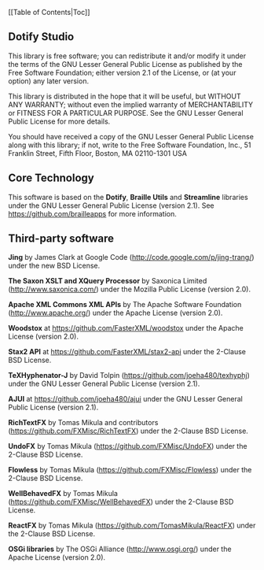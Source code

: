 [[Table of Contents|Toc]]

Dotify Studio
-------------

This library is free software; you can redistribute it and/or
modify it under the terms of the GNU Lesser General Public
License as published by the Free Software Foundation; either
version 2.1 of the License, or (at your option) any later version.

This library is distributed in the hope that it will be useful,
but WITHOUT ANY WARRANTY; without even the implied warranty of
MERCHANTABILITY or FITNESS FOR A PARTICULAR PURPOSE.  See the GNU
Lesser General Public License for more details.

You should have received a copy of the GNU Lesser General Public
License along with this library; if not, write to the Free Software
Foundation, Inc., 51 Franklin Street, Fifth Floor, Boston, MA  02110-1301
USA

Core Technology
---------------
This software is based on the __Dotify__, __Braille Utils__ and __Streamline__ libraries
under the GNU Lesser General Public License (version 2.1).
See https://github.com/brailleapps for more information.

Third-party software
--------------------
__Jing__
  by James Clark at Google Code (http://code.google.com/p/jing-trang/)
  under the new BSD License.

__The Saxon XSLT and XQuery Processor__
  by Saxonica Limited (http://www.saxonica.com/)
  under the Mozilla Public License (version 2.0).
  
__Apache XML Commons XML APIs__
  by The Apache Software Foundation (http://www.apache.org/)
  under the Apache License (version 2.0).

__Woodstox__
  at https://github.com/FasterXML/woodstox
  under the Apache License (version 2.0).

__Stax2 API__
  at https://github.com/FasterXML/stax2-api
  under the 2-Clause BSD License.

__TeXHyphenator-J__
  by David Tolpin (https://github.com/joeha480/texhyphj)
  under the GNU Lesser General Public License (version 2.1).

__AJUI__
  at https://github.com/joeha480/ajui
  under the GNU Lesser General Public License (version 2.1).

__RichTextFX__
  by Tomas Mikula and contributors (https://github.com/FXMisc/RichTextFX)
  under the 2-Clause BSD License.

__UndoFX__
  by Tomas Mikula (https://github.com/FXMisc/UndoFX)
  under the 2-Clause BSD License.

__Flowless__
  by Tomas Mikula (https://github.com/FXMisc/Flowless)
  under the 2-Clause BSD License.

__WellBehavedFX__
  by Tomas Mikula (https://github.com/FXMisc/WellBehavedFX)
  under the 2-Clause BSD License.
  
__ReactFX__
  by Tomas Mikula (https://github.com/TomasMikula/ReactFX)
  under the 2-Clause BSD License.

__OSGi libraries__
  by The OSGi Alliance (http://www.osgi.org/)
  under the Apache License (version 2.0).